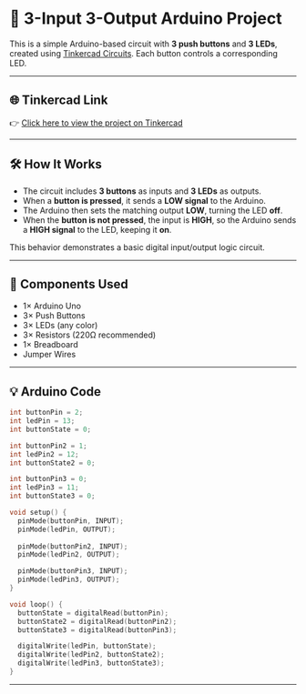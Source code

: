 # 🔌 3-Input 3-Output Arduino Project

This is a simple Arduino-based circuit with **3 push buttons** and **3 LEDs**, created using [Tinkercad Circuits](https://www.tinkercad.com/). Each button controls a corresponding LED.

---

## 🌐 Tinkercad Link

👉 [Click here to view the project on Tinkercad](https://www.tinkercad.com/things/j2grzfGeZDa-brave-stantia-jofo)

---

## 🛠️ How It Works

- The circuit includes **3 buttons** as inputs and **3 LEDs** as outputs.
- When a **button is pressed**, it sends a **LOW signal** to the Arduino.
- The Arduino then sets the matching output **LOW**, turning the LED **off**.
- When the **button is not pressed**, the input is **HIGH**, so the Arduino sends a **HIGH signal** to the LED, keeping it **on**.

This behavior demonstrates a basic digital input/output logic circuit.

---

## 🔢 Components Used

- 1× Arduino Uno  
- 3× Push Buttons  
- 3× LEDs (any color)  
- 3× Resistors (220Ω recommended)  
- 1× Breadboard  
- Jumper Wires  

---

## 💡 Arduino Code

```cpp
int buttonPin = 2;
int ledPin = 13;
int buttonState = 0;

int buttonPin2 = 1;
int ledPin2 = 12;
int buttonState2 = 0;

int buttonPin3 = 0;
int ledPin3 = 11;
int buttonState3 = 0;

void setup() {
  pinMode(buttonPin, INPUT);
  pinMode(ledPin, OUTPUT);
  
  pinMode(buttonPin2, INPUT);
  pinMode(ledPin2, OUTPUT);

  pinMode(buttonPin3, INPUT);
  pinMode(ledPin3, OUTPUT);
}

void loop() {
  buttonState = digitalRead(buttonPin);
  buttonState2 = digitalRead(buttonPin2); 
  buttonState3 = digitalRead(buttonPin3);

  digitalWrite(ledPin, buttonState);
  digitalWrite(ledPin2, buttonState2);
  digitalWrite(ledPin3, buttonState3);
}
```

---

